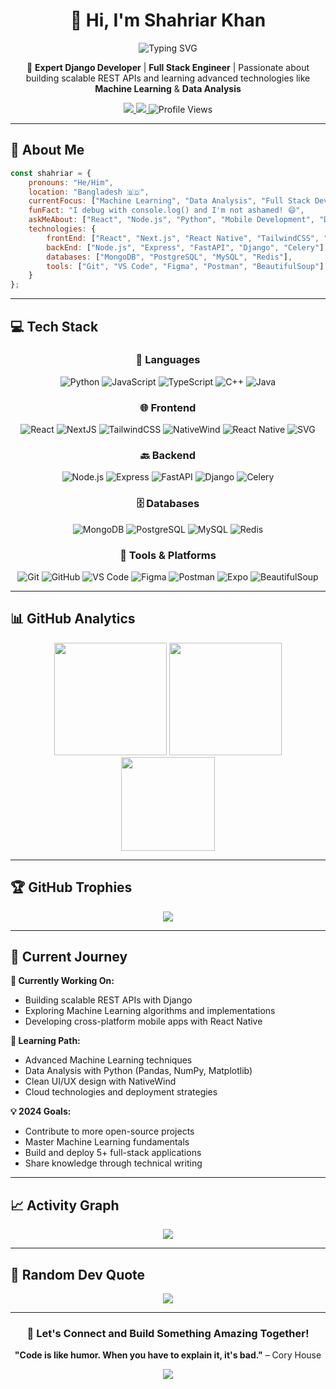 <div align="center">

# 👋 Hi, I'm Shahriar Khan

<img src="https://readme-typing-svg.herokuapp.com?font=Fira+Code&size=22&duration=3000&pause=1000&color=00D9FF&center=true&vCenter=true&width=600&lines=Software+Developer;Expert+Django+Developer;Full+Stack+Engineer;Machine+Learning+Enthusiast;Building+Scalable+REST+APIs" alt="Typing SVG" />

🚀 **Expert Django Developer** | **Full Stack Engineer** | Passionate about building scalable REST APIs and learning advanced technologies like **Machine Learning** & **Data Analysis**

<p>
  <a href="https://www.linkedin.com/in/shahriar-khan-822923222/" target="_blank">
    <img src="https://img.shields.io/badge/LinkedIn-0077B5?style=for-the-badge&logo=linkedin&logoColor=white" />
  </a>
  <a href="https://facebook.com/mysterious.shahriar" target="_blank">
    <img src="https://img.shields.io/badge/Facebook-1877F2?style=for-the-badge&logo=facebook&logoColor=white" />
  </a>
  <img src="https://komarev.com/ghpvc/?username=Shahriarrrrr&style=for-the-badge&color=blueviolet" alt="Profile Views" />
</p>

</div>

---

## 🚀 About Me

```javascript
const shahriar = {
    pronouns: "He/Him",
    location: "Bangladesh 🇧🇩",
    currentFocus: ["Machine Learning", "Data Analysis", "Full Stack Development", "Scalable REST APIs with Django"],
    funFact: "I debug with console.log() and I'm not ashamed! 😄",
    askMeAbout: ["React", "Node.js", "Python", "Mobile Development", "Django"],
    technologies: {
        frontEnd: ["React", "Next.js", "React Native", "TailwindCSS", "SVG"],
        backEnd: ["Node.js", "Express", "FastAPI", "Django", "Celery"],
        databases: ["MongoDB", "PostgreSQL", "MySQL", "Redis"],
        tools: ["Git", "VS Code", "Figma", "Postman", "BeautifulSoup"]
    }
};
```

---

## 💻 Tech Stack

<div align="center">

### 🧠 Languages
![Python](https://img.shields.io/badge/python-3670A0?style=for-the-badge&logo=python&logoColor=ffdd54)
![JavaScript](https://img.shields.io/badge/javascript-%23323330.svg?style=for-the-badge&logo=javascript&logoColor=%23F7DF1E)
![TypeScript](https://img.shields.io/badge/typescript-007acc?style=for-the-badge&logo=typescript&logoColor=white)
![C++](https://img.shields.io/badge/c++-%2300599C.svg?style=for-the-badge&logo=c%2B%2B&logoColor=white)
![Java](https://img.shields.io/badge/java-%23ED8B00.svg?style=for-the-badge&logo=openjdk&logoColor=white)

### 🌐 Frontend
![React](https://img.shields.io/badge/react-%2320232a.svg?style=for-the-badge&logo=react&logoColor=%2361DAFB)
![NextJS](https://img.shields.io/badge/next.js-000?style=for-the-badge&logo=nextdotjs&logoColor=white)
![TailwindCSS](https://img.shields.io/badge/tailwindcss-%2338B2AC.svg?style=for-the-badge&logo=tailwind-css&logoColor=white)
![NativeWind](https://img.shields.io/badge/nativewind-06B6D4?style=for-the-badge&logo=tailwind-css&logoColor=white)
![React Native](https://img.shields.io/badge/react_native-20232A?style=for-the-badge&logo=react&logoColor=61DAFB)
![SVG](https://img.shields.io/badge/SVG-FFB13B?style=for-the-badge&logo=svg&logoColor=000000)

### 🔙 Backend
![Node.js](https://img.shields.io/badge/node.js-339933?style=for-the-badge&logo=nodedotjs&logoColor=white)
![Express](https://img.shields.io/badge/express.js-000000?style=for-the-badge&logo=express&logoColor=white)
![FastAPI](https://img.shields.io/badge/fastapi-%2300C7B7.svg?style=for-the-badge&logo=fastapi&logoColor=white)
![Django](https://img.shields.io/badge/django-%23092E20.svg?style=for-the-badge&logo=django&logoColor=white)
![Celery](https://img.shields.io/badge/celery-37814A?style=for-the-badge&logo=celery&logoColor=white)

### 🗄️ Databases
![MongoDB](https://img.shields.io/badge/mongodb-%2347A248.svg?style=for-the-badge&logo=mongodb&logoColor=white)
![PostgreSQL](https://img.shields.io/badge/postgresql-%23316192.svg?style=for-the-badge&logo=postgresql&logoColor=white)
![MySQL](https://img.shields.io/badge/mysql-4479A1.svg?style=for-the-badge&logo=mysql&logoColor=white)
![Redis](https://img.shields.io/badge/redis-%23DC382D.svg?style=for-the-badge&logo=redis&logoColor=white)

### 🧰 Tools & Platforms
![Git](https://img.shields.io/badge/git-%23F05033.svg?style=for-the-badge&logo=git&logoColor=white)
![GitHub](https://img.shields.io/badge/github-%23121011.svg?style=for-the-badge&logo=github&logoColor=white)
![VS Code](https://img.shields.io/badge/VSCode-007ACC?style=for-the-badge&logo=visual-studio-code&logoColor=white)
![Figma](https://img.shields.io/badge/figma-%23F24E1E.svg?style=for-the-badge&logo=figma&logoColor=white)
![Postman](https://img.shields.io/badge/postman-FF6C37?style=for-the-badge&logo=postman&logoColor=white)
![Expo](https://img.shields.io/badge/expo-000020?style=for-the-badge&logo=expo&logoColor=white)
![BeautifulSoup](https://img.shields.io/badge/BeautifulSoup-4B8BBE?style=for-the-badge&logo=python&logoColor=white)

</div>

---

## 📊 GitHub Analytics

<div align="center">
  <img height="180em" src="https://github-readme-stats.vercel.app/api?username=Shahriarrrrr&show_icons=true&theme=tokyonight&include_all_commits=true&count_private=true"/>
  <img height="180em" src="https://github-readme-streak-stats.herokuapp.com/?user=Shahriarrrrr&theme=tokyonight"/>
</div>

<div align="center">
  <img height="150em" src="https://github-readme-stats.vercel.app/api/top-langs/?username=Shahriarrrrr&layout=compact&theme=tokyonight&langs_count=8"/>
</div>

---

## 🏆 GitHub Trophies
<div align="center">
  <img src="https://github-profile-trophy.vercel.app/?username=Shahriarrrrr&theme=tokyonight&no-frame=true&no-bg=false&margin-w=4&row=1" />
</div>

---

## 🎯 Current Journey

**🔭 Currently Working On:**
- Building scalable REST APIs with Django
- Exploring Machine Learning algorithms and implementations
- Developing cross-platform mobile apps with React Native

**🌱 Learning Path:**
- Advanced Machine Learning techniques
- Data Analysis with Python (Pandas, NumPy, Matplotlib)
- Clean UI/UX design with NativeWind
- Cloud technologies and deployment strategies

**💡 2024 Goals:**
- Contribute to more open-source projects
- Master Machine Learning fundamentals
- Build and deploy 5+ full-stack applications
- Share knowledge through technical writing

---

## 📈 Activity Graph
<div align="center">
  <img src="https://github-readme-activity-graph.vercel.app/graph?username=Shahriarrrrr&theme=tokyo-night&bg_color=1a1b27&color=70a5fd&line=bf91f3&point=38bdae&area=true&hide_border=true" />
</div>

---

## 💬 Random Dev Quote
<div align="center">
  <img src="https://quotes-github-readme.vercel.app/api?type=horizontal&theme=tokyonight" />
</div>

---

<div align="center">

### 🤝 Let's Connect and Build Something Amazing Together!

**"Code is like humor. When you have to explain it, it's bad."** – Cory House

<img src="https://capsule-render.vercel.app/api?type=waving&color=gradient&height=100&section=footer" />

</div>
